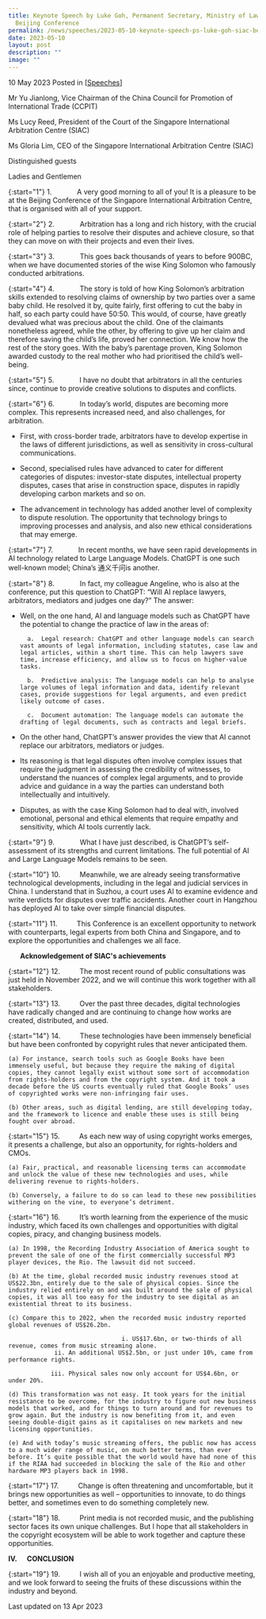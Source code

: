 ```yaml
---
title: Keynote Speech by Luke Goh, Permanent Secretary, Ministry of Law, at SIAC
  Beijing Conference
permalink: /news/speeches/2023-05-10-keynote-speech-ps-luke-goh-siac-beijing-conference/
date: 2023-05-10
layout: post
description: ""
image: ""
---
```

10 May 2023 Posted in [[Speeches](/news/speeches)]

Mr Yu Jianlong, Vice Chairman of the
China Council for Promotion of International Trade (CCPIT)

Ms Lucy Reed, President of the 
Court of the Singapore International Arbitration Centre (SIAC) 

Ms Gloria Lim, CEO of the 
Singapore International Arbitration Centre (SIAC)

Distinguished guests

Ladies and Gentlemen


{:start="1"}
1.&nbsp;&nbsp;&nbsp;&nbsp;&nbsp;&nbsp;&nbsp;&nbsp;&nbsp;&nbsp;&nbsp;&nbsp; A very good morning to all of you!  It is a pleasure to be at the Beijing Conference of the Singapore International Arbitration Centre, that is organised with all of your support.

{:start="2"}
2.&nbsp;&nbsp;&nbsp;&nbsp;&nbsp;&nbsp;&nbsp;&nbsp;&nbsp;&nbsp;&nbsp;&nbsp; Arbitration has a long and rich history, with the crucial role of helping parties to resolve their disputes and achieve closure, so that they can move on with their projects and even their lives. 

{:start="3"}
3.&nbsp;&nbsp;&nbsp;&nbsp;&nbsp;&nbsp;&nbsp;&nbsp;&nbsp;&nbsp;&nbsp;&nbsp; This goes back thousands of years to before 900BC, when we have documented stories of the wise King Solomon who famously conducted arbitrations. 


{:start="4"}
4.&nbsp;&nbsp;&nbsp;&nbsp;&nbsp;&nbsp;&nbsp;&nbsp;&nbsp;&nbsp;&nbsp;&nbsp; The story is told of how King Solomon’s arbitration skills extended to resolving claims of ownership by two parties over a same baby child. He resolved it by, quite fairly, first offering to cut the baby in half, so each party could have 50:50. This would, of course, have greatly devalued what was precious about the child. One of the claimants nonetheless agreed, while the other, by offering to give up her claim and therefore saving the child’s life, proved her connection. We know how the rest of the story goes. With the baby’s parentage proven, King Solomon awarded custody to the real mother who had prioritised the child’s well-being. 


{:start="5"}
5.&nbsp;&nbsp;&nbsp;&nbsp;&nbsp;&nbsp;&nbsp;&nbsp;&nbsp;&nbsp;&nbsp;&nbsp; I have no doubt that arbitrators in all the centuries since, continue to provide creative solutions to disputes and conflicts.  


{:start="6"}
6.&nbsp;&nbsp;&nbsp;&nbsp;&nbsp;&nbsp;&nbsp;&nbsp;&nbsp;&nbsp;&nbsp;&nbsp; In today’s world, disputes are becoming more complex. This represents increased need, and also challenges, for arbitration.

* First, with cross-border trade, arbitrators have to develop expertise in the laws of different jurisdictions, as well as sensitivity in cross-cultural communications.

* Second, specialised rules have advanced to cater for different categories of disputes: investor-state disputes, intellectual property disputes, cases that arise in construction space, disputes in rapidly developing carbon markets and so on. 

* The advancement in technology has added another level of complexity to dispute resolution. The opportunity that technology brings to improving processes and analysis, and also new ethical considerations that may emerge.

{:start="7"}
7.&nbsp;&nbsp;&nbsp;&nbsp;&nbsp;&nbsp;&nbsp;&nbsp;&nbsp;&nbsp;&nbsp;&nbsp; In recent months, we have seen rapid developments in AI technology related to Large Language Models. ChatGPT is one such well-known model; China’s 通义千问is another. 

{:start="8"}
8.&nbsp;&nbsp;&nbsp;&nbsp;&nbsp;&nbsp;&nbsp;&nbsp;&nbsp;&nbsp;&nbsp;&nbsp; In fact, my colleague Angeline, who is also at the conference, put this question to ChatGPT: “Will AI replace lawyers, arbitrators, mediators and judges one day?” The answer: 

* Well, on the one hand, AI and language models such as ChatGPT have the potential to change the practice of law in the areas of:

		a.	Legal research: ChatGPT and other language models can search vast amounts of legal information, including statutes, case law and legal articles, within a short time. This can help lawyers save time, increase efficiency, and allow us to focus on higher-value tasks. 

		b.	Predictive analysis: The language models can help to analyse large volumes of legal information and data, identify relevant cases, provide suggestions for legal arguments, and even predict likely outcome of cases. 

		c.	Document automation: The language models can automate the drafting of legal documents, such as contracts and legal briefs. 

* On the other hand, ChatGPT’s answer provides the view that AI cannot replace our arbitrators, mediators or judges. 

* Its reasoning is that legal disputes often involve complex issues that require the judgment in assessing the credibility of witnesses, to understand the nuances of complex legal arguments, and to provide advice and guidance in a way the parties can understand both intellectually and intuitively. 

* Disputes, as with the case King Solomon had to deal with, involved emotional, personal and ethical elements that require empathy and sensitivity, which AI tools currently lack. 


{:start="9"}
9.&nbsp;&nbsp;&nbsp;&nbsp;&nbsp;&nbsp;&nbsp;&nbsp;&nbsp;&nbsp;&nbsp;&nbsp; What I have just described, is ChatGPT’s self-assessment of its strengths and current limitations. The full potential of AI and Large Language Models remains to be seen. 


{:start="10"}
10.&nbsp;&nbsp;&nbsp;&nbsp;&nbsp;&nbsp;&nbsp;&nbsp;&nbsp; Meanwhile, we are already seeing transformative technological developments, including in the legal and judicial services in China. I understand that in Suzhou, a court uses AI to examine evidence and write verdicts for disputes over traffic accidents. Another court in Hangzhou has deployed AI to take over simple financial disputes. 


{:start="11"}
11.&nbsp;&nbsp;&nbsp;&nbsp;&nbsp;&nbsp;&nbsp;&nbsp;&nbsp; This Conference is an excellent opportunity to network with counterparts, legal experts from both China and Singapore, and to explore the opportunities and challenges we all face. 

&nbsp;**&nbsp; &nbsp;&nbsp;&nbsp; Acknowledgement of SIAC's achievements**

{:start="12"}
12.&nbsp;&nbsp;&nbsp;&nbsp;&nbsp;&nbsp;&nbsp;&nbsp;&nbsp; The most recent round of public consultations was just held in November 2022, and we will continue this work together with all stakeholders.

{:start="13"}
13.&nbsp;&nbsp;&nbsp;&nbsp;&nbsp;&nbsp;&nbsp;&nbsp;&nbsp; Over the past three decades, digital technologies have radically changed and are continuing to change how works are created, distributed, and used.

{:start="14"}
14.&nbsp;&nbsp;&nbsp;&nbsp;&nbsp;&nbsp;&nbsp;&nbsp;&nbsp; These technologies have been immensely beneficial but have been confronted by copyright rules that never anticipated them.

    (a) For instance, search tools such as Google Books have been immensely useful, but because they require the making of digital copies, they cannot legally exist without some sort of accommodation from rights-holders and from the copyright system. And it took a decade before the US courts eventually ruled that Google Books’ uses of copyrighted works were non-infringing fair uses.

    (b) Other areas, such as digital lending, are still developing today, and the framework to licence and enable these uses is still being fought over abroad.

{:start="15"}
15.&nbsp;&nbsp;&nbsp;&nbsp;&nbsp;&nbsp;&nbsp;&nbsp;&nbsp; As each new way of using copyright works emerges, it presents a challenge, but also an opportunity, for rights-holders and CMOs.

    (a) Fair, practical, and reasonable licensing terms can accommodate and unlock the value of these new technologies and uses, while delivering revenue to rights-holders.

    (b) Conversely, a failure to do so can lead to these new possibilities withering on the vine, to everyone’s detriment.

{:start="16"}
16.&nbsp;&nbsp;&nbsp;&nbsp;&nbsp;&nbsp;&nbsp;&nbsp;&nbsp; It’s worth learning from the experience of the music industry, which faced its own challenges and opportunities with digital copies, piracy, and changing business models.

    (a) In 1998, the Recording Industry Association of America sought to prevent the sale of one of the first commercially successful MP3 player devices, the Rio. The lawsuit did not succeed.

    (b) At the time, global recorded music industry revenues stood at US$22.3bn, entirely due to the sale of physical copies. Since the industry relied entirely on and was built around the sale of physical copies, it was all too easy for the industry to see digital as an existential threat to its business.

    (c) Compare this to 2022, when the recorded music industry reported global revenues of US$26.2bn.

									i. US$17.6bn, or two-thirds of all revenue, comes from music streaming alone.
                 ii. An additional US$2.5bn, or just under 10%, came from performance rights.

                iii. Physical sales now only account for US$4.6bn, or under 20%.

    (d) This transformation was not easy. It took years for the initial resistance to be overcome, for the industry to figure out new business models that worked, and for things to turn around and for revenues to grow again. But the industry is now benefiting from it, and even seeing double-digit gains as it capitalises on new markets and new licensing opportunities.

    (e) And with today’s music streaming offers, the public now has access to a much wider range of music, on much better terms, than ever before. It’s quite possible that the world would have had none of this if the RIAA had succeeded in blocking the sale of the Rio and other hardware MP3 players back in 1998.

{:start="17"}
17.&nbsp;&nbsp;&nbsp;&nbsp;&nbsp;&nbsp;&nbsp;&nbsp;&nbsp; Change is often threatening and uncomfortable, but it brings new opportunities as well – opportunities to innovate, to do things better, and sometimes even to do something completely new.

{:start="18"}
18.&nbsp;&nbsp;&nbsp;&nbsp;&nbsp;&nbsp;&nbsp;&nbsp;&nbsp; Print media is not recorded music, and the publishing sector faces its own unique challenges. But I hope that all stakeholders in the copyright ecosystem will be able to work together and capture these opportunities.

**IV.&nbsp; &nbsp;&nbsp;&nbsp; CONCLUSION**

{:start="19"}
19.&nbsp;&nbsp;&nbsp;&nbsp;&nbsp;&nbsp;&nbsp;&nbsp;&nbsp; I wish all of you an enjoyable and productive meeting, and we look forward to seeing the fruits of these discussions within the industry and beyond.



<p class="right-side-updated">Last updated on 13 Apr 2023</p>